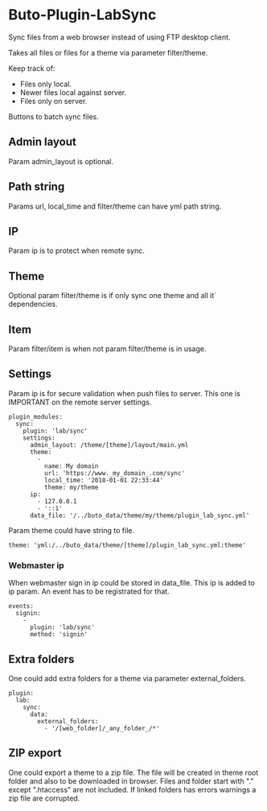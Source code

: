 # Buto-Plugin-LabSync

Sync files from a web browser instead of using FTP desktop client.

Takes all files or files for a theme via parameter filter/theme.

Keep track of:
- Files only local.
- Newer files local against server.
- Files only on server.

Buttons to batch sync files.

## Admin layout
Param admin_layout is optional.

## Path string
Params url, local_time and filter/theme can have yml path string.

## IP
Param ip is to protect when remote sync.

## Theme
Optional param filter/theme is if only sync one theme and all it´ dependencies.

## Item
Param filter/item is when not param filter/theme is in usage.

## Settings

Param ip is for secure validation when push files to server. This one is IMPORTANT on the remote server settings.
```
plugin_modules:
  sync:
    plugin: 'lab/sync'
    settings:
      admin_layout: /theme/[theme]/layout/main.yml
      theme:
        -
          name: My domain
          url: 'https://www._my_domain_.com/sync'
          local_time: '2018-01-01 22:33:44'
          theme: my/theme
      ip:
        - 127.0.0.1
        - '::1'
      data_file: '/../buto_data/theme/my/theme/plugin_lab_sync.yml'
```


Param theme could have string to file.
```
theme: 'yml:/../buto_data/theme/[theme]/plugin_lab_sync.yml:theme'
```

### Webmaster ip

When webmaster sign in ip could be stored in data_file. This ip is added to ip param. An event has to be registrated for that.

```
events:
  signin:
    -
      plugin: 'lab/sync'
      method: 'signin'
```

## Extra folders
One could add extra folders for a theme via parameter external_folders.
```
plugin:
  lab:
    sync:
      data:
        external_folders:
          - '/[web_folder]/_any_folder_/*'
```

## ZIP export
One could export a theme to a zip file. The file will be created in theme root folder and also to be downloaded in browser.
Files and folder start with "." except ".htaccess" are not included. If linked folders has errors warnings a zip file are corrupted.
